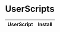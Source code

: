 # UserScripts

<!-- table -->
| UserScript | Install |
|------------|---------|

<!-- table-end -->
